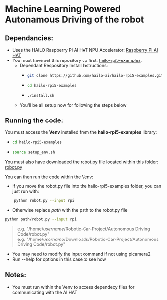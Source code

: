 # Machine Learning Powered Autonamous Driving of the robot  

## Dependancies:  
- Uses the HAILO Raspberry PI AI HAT NPU Accelerator: [Raspberry PI AI HAT](https://www.raspberrypi.com/products/ai-hat/)  
- You must have set this repository up first: [hailo-rpi5-examples](https://github.com/hailo-ai/hailo-rpi5-examples):
  - Dependant Respository Install Instructions:
    - ```bash
      git clone https://github.com/hailo-ai/hailo-rpi5-examples.git
      ```
    - ```bash
      cd hailo-rpi5-examples
      ```
    - ```bash
      ./install.sh
      ```
  - You'll be all setup now for following the steps below  

## Running the code:  
You must access the **Venv** installed from the **hailo-rpi5-examples** library:
- ```bash
  cd hailo-rpi5-examples
  ```
- ```bash
  source setup_env.sh
  ```
You must also have downloaded the robot.py file located within this folder:
[robot.py](https://github.com/Starman7312/Robotic-Car-Project/blob/2722a39ef8a3fbd1f0c879badb777c0f49078721/Autonomous%20Driving%20Code/robot.py)

You can then run the code within the Venv:
- If you move the robot.py file into the hailo-rpi5-examples folder, you can just run with:

```bash
    python robot.py --input rpi
  ```

-  Otherwise replace *path* with the path to the robot.py file
  ```bash
  python path/robot.py --input rpi
```
  >e.g. "/home/*username*/Robotic-Car-Project/Autonomous Driving Code/robot.py"  
  >e.g. "/home/*username*/Downloads/Robotic-Car-Project/Autonomous Driving Code/robot.py"  
- You may need to modify the input command if not using picamera2
- Run --help for options in this case to see how

## Notes:
- You must run within the Venv to access dependecy files for communicating with the AI HAT
